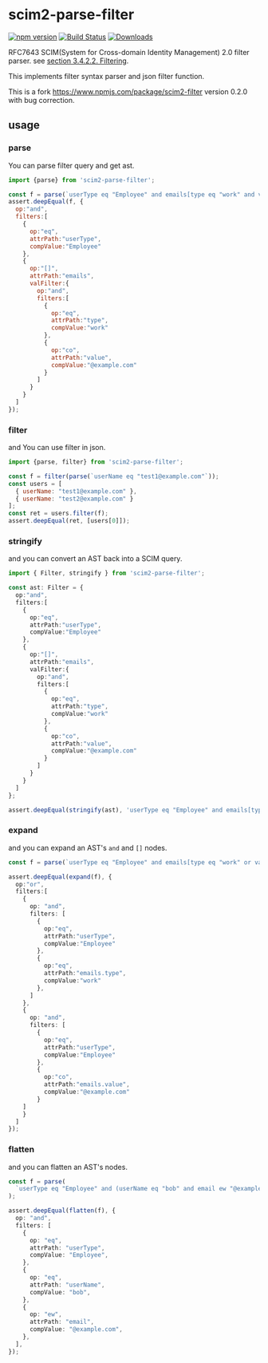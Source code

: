 scim2-parse-filter
============
[![npm version](http://img.shields.io/npm/v/scim2-parse-filter.svg?style=flat&color=blue)](https://npmjs.org/package/scim2-parse-filter "View this project on npm")
[![Build Status](https://travis-ci.com/thomaspoignant/scim2-parse-filter.svg?branch=master)](https://travis-ci.com/thomaspoignant/scim2-parse-filter)
[![Downloads](https://img.shields.io/npm/dt/scim2-parse-filter.svg?style=flat&color=blue)](https://npmjs.com/package/scim2-parse-filter)

RFC7643 SCIM(System for Cross-domain Identity Management) 2.0 filter parser.
see [section 3.4.2.2. Filtering](https://tools.ietf.org/html/rfc7644#section-3.4.2.2).

This implements filter syntax parser and json filter function.

This is a fork https://www.npmjs.com/package/scim2-filter version 0.2.0 with bug correction.

usage
-----
### parse
You can parse filter query and get ast.
```javascript
import {parse} from 'scim2-parse-filter';

const f = parse(`userType eq "Employee" and emails[type eq "work" and value co "@example.com"]`);
assert.deepEqual(f, {
  op:"and",
  filters:[
    {
      op:"eq",
      attrPath:"userType",
      compValue:"Employee"
    },
    {
      op:"[]",
      attrPath:"emails",
      valFilter:{
        op:"and",
        filters:[
          {
            op:"eq",
            attrPath:"type",
            compValue:"work"
          },
          {
            op:"co",
            attrPath:"value",
            compValue:"@example.com"
          }
        ]
      }
    }
  ]
});
```

### filter
and You can use filter in json.

```javascript
import {parse, filter} from 'scim2-parse-filter';

const f = filter(parse(`userName eq "test1@example.com"`));
const users = [
  { userName: "test1@example.com" },
  { userName: "test2@example.com" }
];
const ret = users.filter(f);
assert.deepEqual(ret, [users[0]]);
```

### stringify
and you can convert an AST back into a SCIM query.

```typescript
import { Filter, stringify } from 'scim2-parse-filter';

const ast: Filter = {
  op:"and",
  filters:[
    {
      op:"eq",
      attrPath:"userType",
      compValue:"Employee"
    },
    {
      op:"[]",
      attrPath:"emails",
      valFilter:{
        op:"and",
        filters:[
          {
            op:"eq",
            attrPath:"type",
            compValue:"work"
          },
          {
            op:"co",
            attrPath:"value",
            compValue:"@example.com"
          }
        ]
      }
    }
  ]
};

assert.deepEqual(stringify(ast), 'userType eq "Employee" and emails[type eq "work" and value co "@example.com"]');
```

### expand
and you can expand an AST's `and` and `[]` nodes.

```typescript
const f = parse(`userType eq "Employee" and emails[type eq "work" or value co "@example.com"]`);

assert.deepEqual(expand(f), {
  op:"or",
  filters:[
    {
      op: "and",
      filters: [
        {
          op:"eq",
          attrPath:"userType",
          compValue:"Employee"
        },
        {
          op:"eq",
          attrPath:"emails.type",
          compValue:"work"
        },
      ]
    },
    {
      op: "and",
      filters: [
        {
          op:"eq",
          attrPath:"userType",
          compValue:"Employee"
        },
        {
          op:"co",
          attrPath:"emails.value",
          compValue:"@example.com"
        }
    ]
    }
  ]
});
```

### flatten
and you can flatten an AST's nodes.

```typescript
const f = parse(
  `userType eq "Employee" and (userName eq "bob" and email ew "@example.com")`
);

assert.deepEqual(flatten(f), {
  op: "and",
  filters: [
    {
      op: "eq",
      attrPath: "userType",
      compValue: "Employee",
    },
    {
      op: "eq",
      attrPath: "userName",
      compValue: "bob",
    },
    {
      op: "ew",
      attrPath: "email",
      compValue: "@example.com",
    },
  ],
});
```
